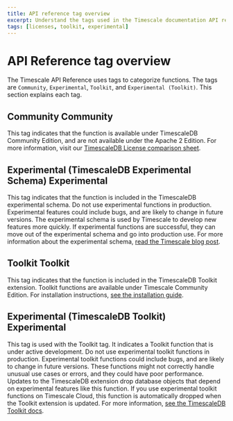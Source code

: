 ```yaml
---
title: API reference tag overview
excerpt: Understand the tags used in the Timescale documentation API references
tags: [licenses, toolkit, experimental]
---
```


# API Reference tag overview

The Timescale API Reference uses tags to categorize functions. The tags are `Community`,
`Experimental`, `Toolkit`, and `Experimental (Toolkit)`. This section explains each tag.

## Community <tag type="community">Community</tag>

This tag indicates that the function is available under TimescaleDB Community
Edition, and are not available under the Apache 2 Edition. For more information,
visit our [TimescaleDB License comparison sheet][tsl-comparison].

## Experimental (TimescaleDB Experimental Schema) <tag type="experimental">Experimental</tag>

This tag indicates that the function is included in the TimescaleDB experimental schema.
Do not use experimental functions in production. Experimental features could include bugs,
and are likely to change in future versions. The experimental schema is used by Timescale
to develop new features more quickly. If experimental functions are successful,
they can move out of the experimental schema and go into production use. For more
information about the experimental schema, [read the Timescale blog post][experimental-blog].

## Toolkit <tag type="toolkit">Toolkit</tag>

This tag indicates that the function is included in the TimescaleDB Toolkit extension.
Toolkit functions are available under Timescale Community Edition.
For installation instructions, [see the installation guide][toolkit-install].

## Experimental (TimescaleDB Toolkit) <tag type="experimental-toolkit">Experimental</tag>

This tag is used with the Toolkit tag. It indicates a Toolkit function that is under
active development. Do not use experimental toolkit functions in production.
Experimental toolkit functions could include bugs, and are likely to change in future versions.
These functions might not correctly handle unusual use cases or errors, and they
could have poor performance. Updates to the TimescaleDB extension drop database
objects that depend on experimental features like this function. If you use experimental
toolkit functions on Timescale Cloud, this function is automatically dropped when the
Toolkit extension is updated. For more information, [see the TimescaleDB Toolkit docs][toolkit-docs].

[tsl-comparison]: /timescaledb/:currentVersion:/timescaledb-edition-comparison/
[toolkit-install]: /timescaledb/:currentVersion:/how-to-guides/hyperfunctions/install-toolkit/
[toolkit-docs]: https://github.com/timescale/timescaledb-toolkit/tree/main/docs#a-note-on-tags-
[experimental-blog]: https://blog.timescale.com/blog/move-fast-but-dont-break-things-introducing-the-experimental-schema-with-new-experimental-features-in-timescaledb-2-4/
